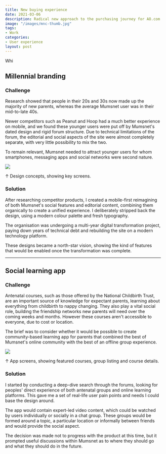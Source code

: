 ```yaml
---
title: New buying experience
date: 2021-03-06
description: Radical new approach to the purchasing journey for AO.com
image: "/images/mnc-thumb.jpg"
tags:
- Work
categories:
- User experience
layout: post
---
```


Whi
## Millennial branding

### Challenge

Research showed that people in their 20s and 30s now made up the majority of new parents, whereas the average Mumsnet user was in their mid-to-late 40s.

Newer competitors such as Peanut and Hoop had a much better experience on mobile, and we found these younger users were put off by Mumsnet's dated design and rigid forum structure. Due to technical limitations of the forum, the editorial and social aspects of the site were almost completely separate, with very little possibility to mix the two.

To remain relevant, Mumsnet needed to attract younger users for whom smartphones, messaging apps and social networks were second nature.

<img src="/images/mn-app2.jpg" class="wide">
<p class="caption">↑ Design concepts, showing key screens.</p>

### Solution

After researching competitor products, I created a mobile-first reimagining of both Mumsnet's social features and editorial content, combining them organically to create a unified experience. I deliberately stripped back the design, using a modern colour palette and fresh typography.

The organisation was undergoing a multi-year digital transformation project, paying down years of technical debt and rebuilding the site on a modern technology platform. 

These designs became a north-star vision, showing the kind of features that would be enabled once the transformation was complete.

---

## Social learning app

### Challenge

Antenatal courses, such as those offered by the National Childbirth Trust, are an important source of knowledge for expectant parents, learning about everything from childbirth to nappy changing. They also play a vital social role, building the friendship networks new parents will need over the coming weeks and months. 
However these courses aren't accessible to everyone, due to cost or location.

The brief was to consider whether it would be possible to create community-based learning app for parents that combined the best of Mumsnet's online community with the best of an offline group experience.

<img src="/images/mn-app1.jpg" class="wide">
<p class="caption">↑ App screens, showing featured courses, group listing and course details.</p>

### Solution

I started by conducting a deep-dive search through the forums, looking for peoples' direct experience of both antenatal groups and online learning platforms. This gave me a set of real-life user pain points and needs I could base the design around.

The app would contain expert-led video content, which could be watched by users individually or socially in a chat group. These groups would be formed around a  topic, a particular location or informally between friends and would provide the social aspect.

The decision was made not to progress with the product at this time, but it prompted  useful discussions within Mumsnet as to where they should go and what they should do in the future.

